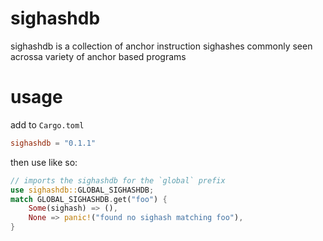 # sighashdb

sighashdb is a collection of anchor instruction sighashes commonly seen acrossa variety of anchor based programs


# usage

add to `Cargo.toml`
```toml
sighashdb = "0.1.1"
```

then use like so:

```rust
// imports the sighashdb for the `global` prefix
use sighashdb::GLOBAL_SIGHASHDB;
match GLOBAL_SIGHASHDB.get("foo") {
    Some(sighash) => (),
    None => panic!("found no sighash matching foo"),
}
```